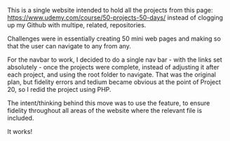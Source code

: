 This is a single website intended to hold all the projects from this page: https://www.udemy.com/course/50-projects-50-days/ instead of clogging up my Github with multipe, related, repositories.

Challenges were in essentially creating 50 mini web pages and making so that the user can navigate to any from any.

For the navbar to work, I decided to do a single nav bar - with the links set absolutely - once the projects were complete, instead of adjusting it after each project, and using the root folder to navigate. That was the original plan, but fidelity errors and tedium became obvious at the point of Project 20, so I redid the project using PHP.

The intent/thinking behind this move was to use the <includes> feature, to ensure fidelity throughout all areas of the website where the relevant file is included. 

It works!
